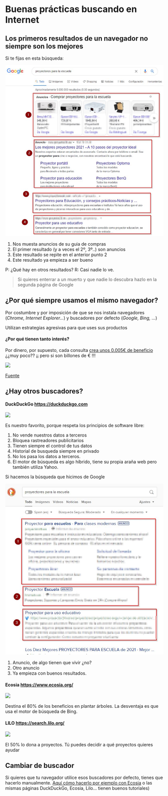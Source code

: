 # Buenas prácticas buscando en Internet

## Los primeros resultados de un navegador no siempre son los mejores

Si te fijas en esta búsqueda:

![](/assets/busqueda1.jpg)

1. Nos muesta anuncios de su guia de compras
1. El primer resultado (y a veces el 2º, 3º..) son anuncios
1. Este resultado se repite en el anterior punto 2
1. Este resultado ya empieza a ser bueno

P: ¿Qué hay en otros resultados? R: Casi nadie lo ve.

>Si quieres enterrar a un muerto y que nadie lo descubra hazlo en la segunda página de Google

## ¿Por qué siempre usamos el mismo navegador?

Por costumbre y por imposición de que se nos instala navegadores (*Chrome, Internet Explorer...*) y buscadores por defecto (*Google, Bing, ...*)

Utilizan estrategias agresivas para que uses sus productos

#### ¿Por qué tienen tanto interés?
Por dinero, por supuesto, cada consulta [crea unos 0.005€ de beneficio](https://www.ventureharbour.com/visualising-size-google-bing-yahoo/) ¿¿muy poco?? ¡¡ pero si son billones de € !!!

![](https://web.catedu.es/wp-content/uploads/2017/04/google-bing-yahoo-revenue1-300x200.png)

[Fuente](https://web.catedu.es/ecosia-un-buscador-a-favor-del-planeta/)

## ¿Hay otros buscadores?

#### DuckDuckGo https://duckduckgo.com

![](https://upload.wikimedia.org/wikipedia/en/thumb/8/88/DuckDuckGo_logo.svg/150px-DuckDuckGo_logo.svg.png)

Es nuestro favorito, porque respeta los principios de software libre:

1. No vende nuestros datos a terceros
1. Bloquea rastreadores publicitarios
1. Tienen siempre el control de tus datos
1. Historial de busqueda siempre en privado
1. No los pasa los datos a terceros.
1. El motor de búsqueda es algo híbrido, tiene su propia araña web pero también utiliza Yahoo.

Si hacemos la búsqueda que hicimos de Google

![](/assets/busqueda2.jpg)

1. Anuncio, de algo tienen que vivir ¿no?
1. Otro anuncio
1. Ya empieza con buenos resultados.

#### Ecosia https://www.ecosia.org/

![](https://web.catedu.es/wp-content/uploads/2017/04/2017-04-20_10_29_01-Ecosia.png)

Destina el 80% de los beneficios en plantar árboles. La desventaja es que usa el motor de búsqueda de Bing.

#### LILO https://search.lilo.org/
![](https://web.catedu.es/wp-content/uploads/2017/04/2017-05-01_10_33_39-Que_es_Lilo__-_Lilo-768x124.jpg)

El 50% lo dona a proyectos. Tú puedes decidir a qué proyectos quieres ayudar

## Cambiar de buscador

Si quieres que tu navegador utilice esos buscadores por defecto, tienes que hacerlo manualmente. [Aquí cómo hacerlo por ejemplo con Ecosia](https://docs.google.com/presentation/d/1RfLouuNnFoc8KyTG3eI73lWMtCFu46Ddi14ja3_qCDM/embed?start=false&loop=false&delayms=3000&slide=id.p) o las mismas páginas DuckDuckGo, Ecosia, Lilo... tienen buenos tutoriales)
